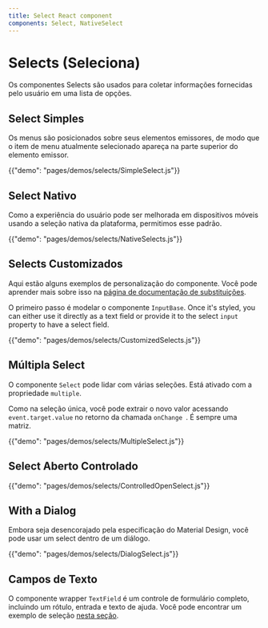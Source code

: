 ```yaml
---
title: Select React component
components: Select, NativeSelect
---
```


# Selects (Seleciona)

<p class="description">Os componentes Selects são usados para coletar informações fornecidas pelo usuário em uma lista de opções.</p>

## Select Simples

Os menus são posicionados sobre seus elementos emissores, de modo que o item de menu atualmente selecionado apareça na parte superior do elemento emissor.

{{"demo": "pages/demos/selects/SimpleSelect.js"}}

## Select Nativo

Como a experiência do usuário pode ser melhorada em dispositivos móveis usando a seleção nativa da plataforma, permitimos esse padrão.

{{"demo": "pages/demos/selects/NativeSelects.js"}}

## Selects Customizados

Aqui estão alguns exemplos de personalização do componente. Você pode aprender mais sobre isso na [página de documentação de substituições](/customization/overrides/).

O primeiro passo é modelar o componente `InputBase`. Once it's styled, you can either use it directly as a text field or provide it to the select `input` property to have a select field.

{{"demo": "pages/demos/selects/CustomizedSelects.js"}}

## Múltipla Select

O componente `Select` pode lidar com várias seleções. Está ativado com a propriedade `multiple`.

Como na seleção única, você pode extrair o novo valor acessando `event.target.value` no retorno da chamada `onChange `. É sempre uma matriz.

{{"demo": "pages/demos/selects/MultipleSelect.js"}}

## Select Aberto Controlado

{{"demo": "pages/demos/selects/ControlledOpenSelect.js"}}

## With a Dialog

Embora seja desencorajado pela especificação do Material Design, você pode usar um select dentro de um diálogo.

{{"demo": "pages/demos/selects/DialogSelect.js"}}

## Campos de Texto

O componente wrapper `TextField` é um controle de formulário completo, incluindo um rótulo, entrada e texto de ajuda. Você pode encontrar um exemplo de seleção [nesta seção](/demos/text-fields/#textfield).